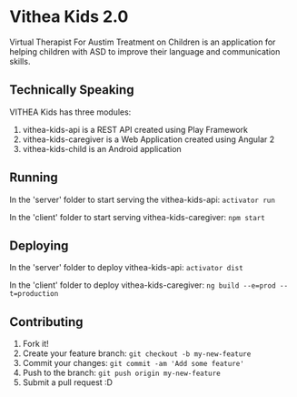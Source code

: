 # Vithea Kids 2.0

Virtual Therapist For Austim Treatment on Children is an application for helping children with ASD to improve their language and communication
skills. 

## Technically Speaking 

VITHEA Kids has three modules:
1. vithea-kids-api is a REST API created using Play Framework
2. vithea-kids-caregiver is a Web Application created using Angular 2
3. vithea-kids-child is an Android application

## Running
In the 'server' folder to start serving the vithea-kids-api:
`activator run`

In the 'client' folder to start serving vithea-kids-caregiver:
`npm start`

## Deploying
In the 'server' folder to deploy vithea-kids-api:
`activator dist`

In the 'client' folder to deploy vithea-kids-caregiver:
`ng build --e=prod --t=production`

## Contributing
1. Fork it!
2. Create your feature branch: `git checkout -b my-new-feature`
3. Commit your changes: `git commit -am 'Add some feature'`
4. Push to the branch: `git push origin my-new-feature`
5. Submit a pull request :D
